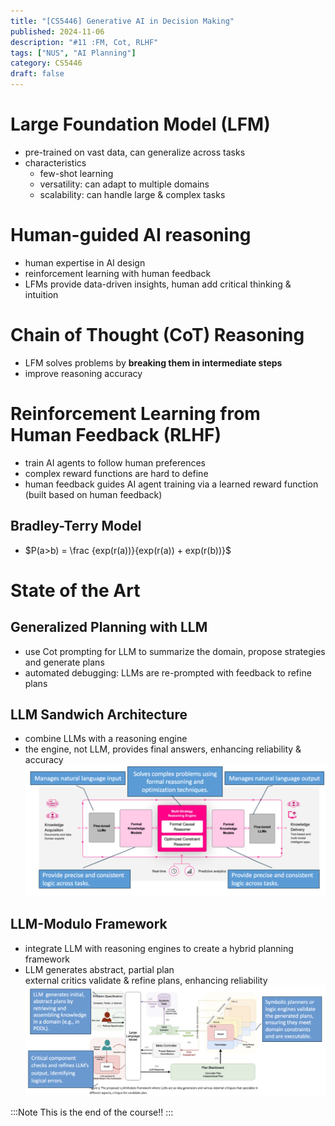 ```yaml
---
title: "[CS5446] Generative AI in Decision Making"
published: 2024-11-06
description: "#11 :FM, Cot, RLHF"
tags: ["NUS", "AI Planning"]
category: CS5446
draft: false
---
```


# Large Foundation Model (LFM)
- pre-trained on vast data, can generalize across tasks
- characteristics
    - few-shot learning
    - versatility: can adapt to multiple domains
    - scalability: can handle large & complex tasks

# Human-guided AI reasoning
- human expertise in AI design
- reinforcement learning with human feedback
- LFMs provide data-driven insights, human add critical thinking & intuition

# Chain of Thought (CoT) Reasoning
- LFM solves problems by **breaking them in intermediate steps**
- improve reasoning accuracy

# Reinforcement Learning from Human Feedback (RLHF)
- train AI agents to follow human preferences
- complex reward functions are hard to define
- human feedback guides AI agent training via a learned reward function (built based on human feedback)

## Bradley-Terry Model
- $P(a>b) = \frac {exp(r(a))}{exp(r(a)) + exp(r(b))}$

# State of the Art
## Generalized Planning with LLM
- use Cot prompting for LLM to summarize the domain, propose strategies and generate plans
- automated debugging: LLMs are re-prompted with feedback to refine plans

## LLM Sandwich Architecture
- combine LLMs with a reasoning engine
- the engine, not LLM, provides final answers, enhancing reliability & accuracy
![alt text](image.png)
## LLM-Modulo Framework
- integrate LLM with reasoning engines to create a hybrid planning framework
- LLM generates abstract, partial plan  
external critics validate & refine plans, enhancing reliability
![alt text](image-1.png)

:::Note
This is the end of the course!!
:::